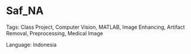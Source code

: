 # Saf_NA

Tags: Class Project, Computer Vision, MATLAB, Image Enhancing, Artifact Removal, Preprocessing, Medical Image

Language: Indonesia
